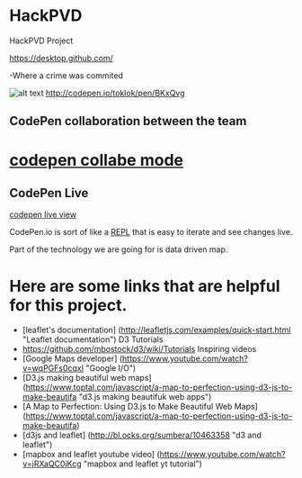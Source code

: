 # HackPVD
HackPVD Project


https://desktop.github.com/

-Where a crime was commited


![alt text](https://blog.codepen.io/wp-content/uploads/2012/06/EditOn-Codepen.svg "CodePen logo")
http://codepen.io/toklok/pen/BKxQvg

CodePen collaboration between the team
---------------------------------------
[codepen collabe mode](http://codepen.io/toklok/collab/BKxQvg/ "codepen collab mode")
=====================================================================================

CodePen Live
------------
[codepen live view](http://codepen.io/toklok/live/BKxQvg "codpen live")

CodePen.io is sort of like a [REPL](https://en.wikipedia.org/wiki/Read%E2%80%93eval%E2%80%93print_loop "REPL for ClojureScript") that is easy to iterate and see changes live.  

Part of the technology we are going for is data driven map.  

Here are some links that are helpful for this project.
=======================================================

* [leaflet's documentation] (http://leafletjs.com/examples/quick-start.html "Leaflet documentation")
D3 Tutorials
* https://github.com/mbostock/d3/wiki/Tutorials
Inspiring videos
* [Google Maps developer] (https://www.youtube.com/watch?v=wqPGFs0cqxI "Google I/O")
* [D3.js making beautiful web maps] (https://www.toptal.com/javascript/a-map-to-perfection-using-d3-js-to-make-beautifa "d3.js making beautifuk web apps")
* [A Map to Perfection: Using D3.js to Make Beautiful Web Maps] (https://www.toptal.com/javascript/a-map-to-perfection-using-d3-js-to-make-beautifa)
* [d3js and leaflet] (http://bl.ocks.org/sumbera/10463358 "d3 and leaflet")
* [mapbox and leaflet youtube video] (https://www.youtube.com/watch?v=jRXaQC0jKcg "mapbox and leaflet yt tutorial")
